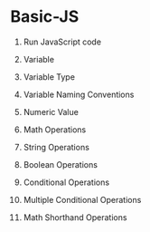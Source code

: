 # Basic-JS


1. Run JavaScript code

2. Variable

3. Variable Type

4. Variable Naming Conventions

5. Numeric Value

6. Math Operations

7. String Operations

8. Boolean Operations

9. Conditional Operations

10. Multiple Conditional Operations

11. Math Shorthand Operations
